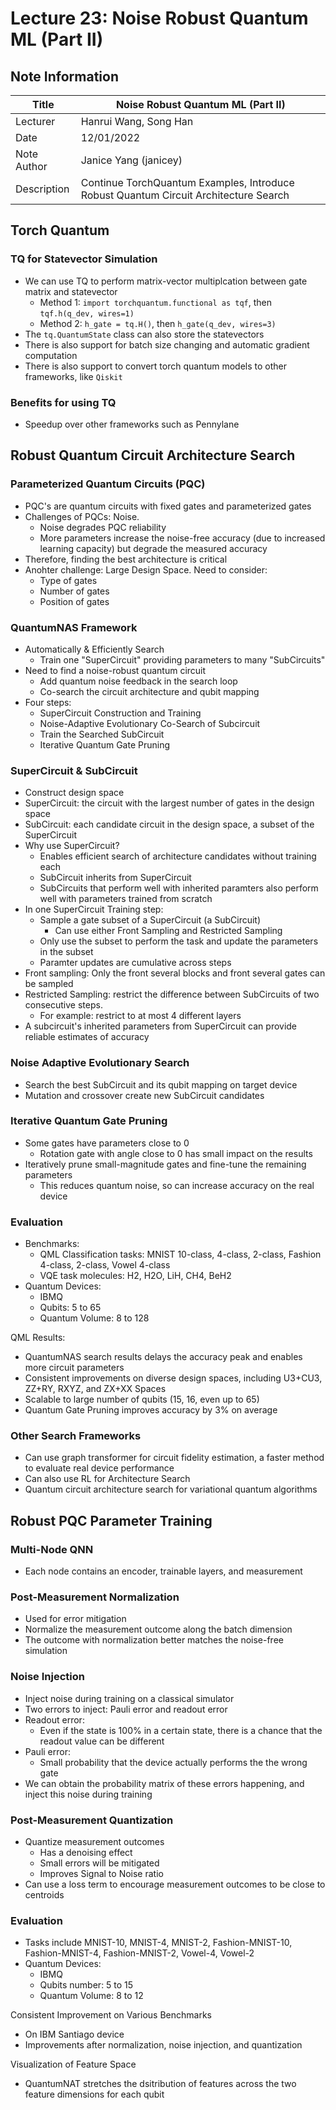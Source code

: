 # Lecture 23: Noise Robust Quantum ML (Part II)

## Note Information

| Title       | Noise Robust Quantum ML (Part II)                                                   |
|-------------|-----------------------------------------------------------------------------------------------------------------|
| Lecturer    | Hanrui Wang, Song Han                                                                                                        |
| Date        | 12/01/2022                                                                                                      |
| Note Author | Janice Yang (janicey)                                                                                                 |
| Description | Continue TorchQuantum Examples, Introduce Robust Quantum Circuit Architecture Search |


## Torch Quantum 

### TQ for Statevector Simulation
- We can use TQ to perform matrix-vector multiplcation between gate matrix and statevector
    - Method 1: `import torchquantum.functional as tqf`, then `tqf.h(q_dev, wires=1)`
    - Method 2: `h_gate = tq.H()`, then `h_gate(q_dev, wires=3)`
- The `tq.QuantumState` class can also store the statevectors
- There is also support for batch size changing and automatic gradient computation
- There is also support to convert torch quantum models to other frameworks, like `Qiskit`

### Benefits for using TQ
- Speedup over other frameworks such as Pennylane


## Robust Quantum Circuit Architecture Search

### Parameterized Quantum Circuits (PQC)
- PQC's are quantum circuits with fixed gates and parameterized gates 
- Challenges of PQCs: Noise.
    - Noise degrades PQC reliability
    - More parameters increase the noise-free accuracy (due to increased learning capacity) but degrade the measured accuracy
- Therefore, finding the best architecture is critical
- Anohter challenge: Large Design Space. Need to consider: 
    - Type of gates
    - Number of gates
    - Position of gates

### QuantumNAS Framework
- Automatically & Efficiently Search
    - Train one "SuperCircuit" providing parameters to many "SubCircuits"
- Need to find a noise-robust quantum circuit
    - Add quantum noise feedback in the search loop
    - Co-search the circuit architecture and qubit mapping
- Four steps: 
    - SuperCircuit Construction and Training
    - Noise-Adaptive Evolutionary Co-Search of Subcircuit 
    - Train the Searched SubCircuit
    - Iterative Quantum Gate Pruning


### SuperCircuit & SubCircuit
- Construct design space
- SuperCircuit: the circuit with the largest number of gates in the design space
- SubCircuit: each candidate circuit in the design space, a subset of the SuperCircuit
- Why use SuperCircuit?
    - Enables efficient search of architecture candidates without training each
    - SubCircuit inherits from SuperCircuit
    - SubCircuits that perform well with inherited paramters also perform well with parameters trained from scratch
- In one SuperCircuit Training step: 
    - Sample a gate subset of a SuperCircuit (a SubCircuit)
        - Can use either Front Sampling and Restricted Sampling
    - Only use the subset to perform the task and update the parameters in the subset
    - Paramter updates are cumulative across steps
- Front sampling: Only the front several blocks and front several gates can be sampled
- Restricted Sampling: restrict the difference between SubCircuits of two consecutive steps. 
    - For example: restrict to at most 4 different layers
- A subcircuit's inherited parameters from SuperCircuit can provide reliable estimates of accuracy


### Noise Adaptive Evolutionary Search
- Search the best SubCircuit and its qubit mapping on target device
- Mutation and crossover create new SubCircuit candidates

### Iterative Quantum Gate Pruning
- Some gates have parameters close to 0
    - Rotation gate with angle close to 0 has small impact on the results
- Iteratively prune small-magnitude gates and fine-tune the remaining parameters
    - This reduces quantum noise, so can increase accuracy on the real device


### Evaluation
- Benchmarks: 
    - QML Classification tasks: MNIST 10-class, 4-class, 2-class, Fashion 4-class, 2-class, Vowel 4-class
    - VQE task molecules: H2, H2O, LiH, CH4, BeH2
- Quantum Devices: 
    - IBMQ
    - Qubits: 5 to 65
    - Quantum Volume: 8 to 128

QML Results: 
- QuantumNAS search results delays the accuracy peak and enables more circuit parameters
- Consistent improvements on diverse design spaces, including U3+CU3, ZZ+RY, RXYZ, and ZX+XX Spaces
- Scalable to large number of qubits (15, 16, even up to 65)
- Quantum Gate Pruning improves accuracy by 3% on average


### Other Search Frameworks
- Can use graph transformer for circuit fidelity estimation, a faster method to evaluate real device performance
- Can also use RL for Architecture Search
- Quantum circuit architecture search for variational quantum algorithms

## Robust PQC Parameter Training

### Multi-Node QNN
- Each node contains an encoder, trainable layers, and measurement

### Post-Measurement Normalization 
- Used for error mitigation
- Normalize the measurement outcome along the batch dimension
- The outcome with normalization better matches the noise-free simulation 

### Noise Injection 
- Inject noise during training on a classical simulator
- Two errors to inject: Pauli error and readout error
- Readout error: 
    - Even if the state is 100% in a certain state, there is a chance that the readout value can be different
- Pauli error: 
    - Small probability that the device actually performs the the wrong gate
- We can obtain the probability matrix of these errors happening, and inject this noise during training

### Post-Measurement Quantization
- Quantize measurement outcomes 
    - Has a denoising effect
    - Small errors will be mitigated
    - Improves Signal to Noise ratio
- Can use a loss term to encourage measurement outcomes to be close to centroids

### Evaluation
- Tasks include MNIST-10, MNIST-4, MNIST-2, Fashion-MNIST-10, Fashion-MNIST-4, Fashion-MNIST-2, Vowel-4, Vowel-2
- Quantum Devices: 
    - IBMQ
    - Qubits number: 5 to 15
    - Quantum Volume: 8 to 12

Consistent Improvement on Various Benchmarks
- On IBM Santiago device
- Improvements after normalization, noise injection, and quantization

Visualization of Feature Space
- QuantumNAT stretches the dsitribution of features across the two feature dimensions for each qubit